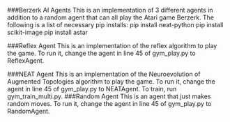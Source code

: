 ###Berzerk AI Agents
This is an implementation of 3 different agents in addition to a random agent that can all play the Atari game Berzerk.
The following is a list of necessary pip installs:
pip install neat-python
pip install scikit-image
pip install astar

###Reflex Agent
This is an implementation of the reflex algorithm to play the game. To run it, change the agent in line 45 of gym_play.py to ReflexAgent.

###NEAT Agent
This is an implementation of the Neuroevolution of Augmented Topologies algorithm to play the game. To run it, change the agent in line 45 of gym_play.py to NEATAgent.
To train, run gym_train_multi.py.
###Random Agent
This is an agent that just makes random moves. To run it, change the agent in line 45 of gym_play.py to RandomAgent.